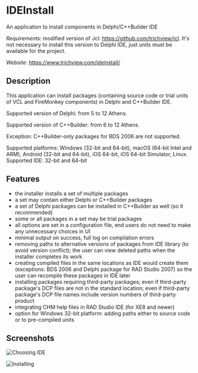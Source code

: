 # IDEInstall

An application to install components in Delphi/C++Builder IDE

*Requirements:* modified version of Jcl: <https://github.com/trichview/jcl>. It's not necessary to install this version to Delphi IDE, just units must be available for the project.

*Website:* <https://www.trichview.com/ideinstall/>

## Description

This application can install packages (containing source code or trial units of VCL and FireMonkey components) in Delphi and C++Builder IDE.

Supported version of Delphi: from 5 to 12 Athens.

Supported version of C++Builder: from 6 to  12 Athens.

Exception: C++Builder-only packages for BDS 2006 are not supported.

Supported platforms: Windows (32-bit and 64-bit), macOS (64-bit Intel and ARM), Android (32-bit and 64-bit), iOS 64-bit, iOS 64-bit Simulator, Linux.
Supported IDE: 32-bit and 64-bit

## Features

* the installer installs a set of multiple packages
* a set may contain either Delphi or C++Builder packages
* a set of Delphi packages can be installed in C++Builder as well (so it recommended)
* some or all packages in a set may be trial packages
* all options are set in a configuration file, end users do not need to make any unnecessary choices in UI
* minimal output on success, full log on compilation errors
* removing paths to alternative versions of packages from IDE library (to avoid version conflict); the user can view deleted paths when the installer completes its work
* creating compiled files in the same locations as IDE would create them (exceptions: BDS 2006 and Delphi package for RAD Studio 2007) so the user can recompile these packages in IDE later
* installing packages requiring third-party packages; even if third-party package's DCP files are not in the standard location; even if third-party package's DCP file names include version numbers of third-party product
* integrating CHM help files in RAD Studio IDE (for XE8 and newer)
* option for Windows 32-bit platform: adding paths either to source code or to pre-compiled units

## Screenshots

![Choosing IDE](https://www.trichview.com/shots/ideinstall/choose-ide.png)

![Installing](https://www.trichview.com/shots/ideinstall/installing.png)
